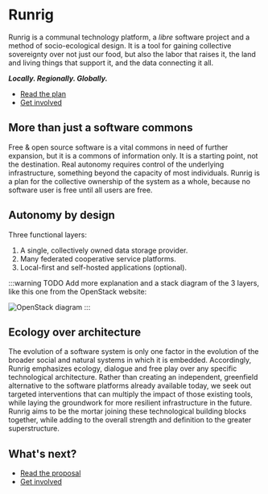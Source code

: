 <!-- SECTION 1 -->
# Runrig
Runrig is a communal technology platform, a _libre_ software project and a
method of socio-ecological design. It is a tool for gaining collective
sovereignty over not just our food, but also the labor that raises it, the land
and living things that support it, and the data connecting it all.

___Locally. Regionally. Globally.___

<!-- Call-to-Action -->
- [Read the plan](overview.md)
- [Get involved](contact.md)



<!-- SECTION 2 -->
## More than just a software commons
Free & open source software is a vital commons in need of further expansion, but it is a commons of information only. It is a starting point, not the destination. Real autonomy requires control of the underlying infrastructure, something beyond the capacity of most individuals. Runrig is a plan for the collective ownership of the system as a whole, because no software user is free until all users are free.



<!-- SECTION 3 -->
## Autonomy by design
Three functional layers:

1. A single, collectively owned data storage provider.
2. Many federated cooperative service platforms.
3. Local-first and self-hosted applications (optional).

:::warning TODO
Add more explanation and a stack diagram of the 3 layers, like this one from the OpenStack website:

![OpenStack diagram](https://object-storage-ca-ymq-1.vexxhost.net/swift/v1/6e4619c416ff4bd19e1c087f27a43eea/www-assets-dev/learn/software-overview-diagram-new.svg)
:::

<!-- SECTION 4 -->
## Ecology over architecture
The evolution of a software system is only one factor in the evolution of the broader social and natural systems in which it is embedded. Accordingly, Runrig emphasizes ecology, dialogue and free play over any specific technological architecture. Rather than creating an independent, greenfield alternative to the software platforms already available today, we seek out targeted interventions that can multiply the impact of those existing tools, while laying the groundwork for more resilient infrastructure in the future. Runrig aims to be the mortar joining these technological building blocks together, while adding to the overall strength and definition to the greater superstructure.



<!-- SECTION 5 -->
## What's next?
<!-- Repeat the Call-to-Action -->
- [Read the proposal](overview.md)
- [Get involved](contact.md)
